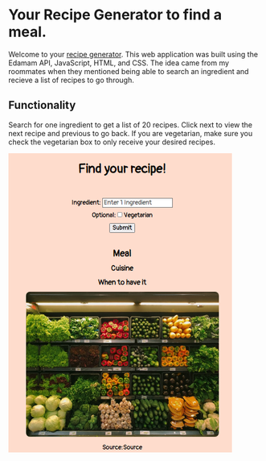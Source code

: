 # Your Recipe Generator to find a meal.

Welcome to your [recipe generator](https://astraughn5.github.io/recipe-generator/). This web application was built using the Edamam API, JavaScript, HTML, and CSS. The idea came from my roommates when they mentioned being able to search an ingredient and recieve a list of recipes to go through. 


## Functionality
Search for one ingredient to get a list of 20 recipes. Click next to view the next recipe and previous to go back. If you are vegetarian, make sure you check the vegetarian box to only receive your desired recipes. 

![alt text](https://github.com/astraughn5/recipe-generator/blob/main/images/recipe_generator_thumbnail.png)


